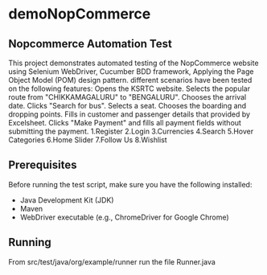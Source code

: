 # demoNopCommerce
## Nopcommerce Automation Test
This project demonstrates automated testing of the NopCommerce website using Selenium WebDriver, Cucumber BDD framework, Applying the Page Object Model (POM) design pattern.
different scenarios have been tested on the following features:
Opens the KSRTC website.
Selects the popular route from "CHIKKAMAGALURU" to "BENGALURU".
Chooses the arrival date.
Clicks "Search for bus".
Selects a seat.
Chooses the boarding and dropping points.
Fills in customer and passenger details that provided by Excelsheet.
Clicks "Make Payment" and fills all payment fields without submitting the payment.
1.Register 
2.Login
3.Currencies
4.Search
5.Hover Categories
6.Home Slider
7.Follow Us
8.Wishlist

## Prerequisites
Before running the test script, make sure you have the following installed:
- Java Development Kit (JDK)
- Maven
- WebDriver executable (e.g., ChromeDriver for Google Chrome)

## Running
From src/test/java/org/example/runner run the file Runner.java
